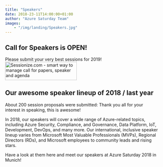 ```yaml
---
title: "Speakers"
date: 2018-23-11T14:00:00+01:00
author: "Azure Saturday Team"
images: 
    - "/img/landing/Speakers.jpg"
---
```


## Call for Speakers is OPEN!

Please submit your very best sessions for 2019!
<a href="https://sessionize.com/azure-saturday-2019/"><img style="width:234px; height: 60px" width="234" height="60" src="https://sessionize.com/Assets/buttons/sessionize--button-234x60.png" alt="Sessionize.com - smart way to manage call for papers, speaker and agenda"></a>

## Our awesome speaker lineup of 2018 / last year ##

About 200 session proposals were submitted: Thank you all for your interest in speaking, this is awesome!

In 2018, our speakers will cover a wide range of Azure-related topics, including Azure Security, Compliance, and Governance, Data Platform, IoT, Development, DevOps, and many more. Our international, inclusive speaker lineup varies from Microsoft Most Valuable Professionals (MVPs), Regional Directors (RDs), and Microsoft employees to community leads and rising stars.

Have a look at them here and meet our speakers at Azure Saturday 2018 in Munich!

<script type="text/javascript" src="https://sessionize.com/api/v2/rzyhb9wj/view/speakerwall"></script>